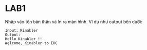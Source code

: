 # LAB1

Nhập vào tên bản thân và In ra màn hình. Ví dụ như output bên dưới:
```
Input: Kinabler
Output:
Hello Kinabler !!
Welcome, Kinabler to EHC
```

